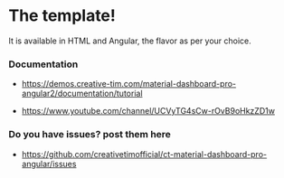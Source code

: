 # The template!

It is available in HTML and Angular, the flavor as per your choice.

### Documentation

* https://demos.creative-tim.com/material-dashboard-pro-angular2/documentation/tutorial

* https://www.youtube.com/channel/UCVyTG4sCw-rOvB9oHkzZD1w

### Do you have issues? post them here

* https://github.com/creativetimofficial/ct-material-dashboard-pro-angular/issues

